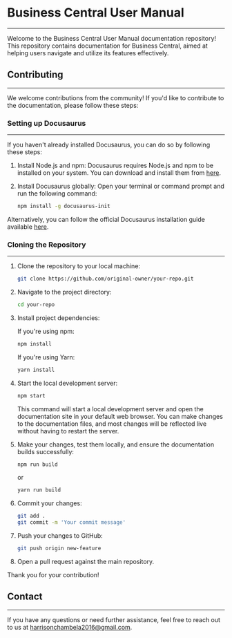 # Business Central User Manual
---

Welcome to the Business Central User Manual documentation repository! This repository contains documentation for Business Central, aimed at helping users navigate and utilize its features effectively.

## Contributing
---

We welcome contributions from the community! If you'd like to contribute to the documentation, please follow these steps:

### Setting up Docusaurus
---

If you haven't already installed Docusaurus, you can do so by following these steps:

1. Install Node.js and npm: Docusaurus requires Node.js and npm to be installed on your system. You can download and install them from [here](https://nodejs.org/).

2. Install Docusaurus globally: Open your terminal or command prompt and run the following command:

    ```sh
    npm install -g docusaurus-init
    ```

Alternatively, you can follow the official Docusaurus installation guide available [here](https://docusaurus.io/docs).

### Cloning the Repository
---

1. Clone the repository to your local machine:

    ```sh
    git clone https://github.com/original-owner/your-repo.git
    ```

2. Navigate to the project directory:

    ```sh
    cd your-repo
    ```

3. Install project dependencies:

    If you're using npm:

    ```sh
    npm install
    ```

    If you're using Yarn:

    ```sh
    yarn install
    ```

4. Start the local development server:

    ```sh
    npm start
    ```

    This command will start a local development server and open the documentation site in your default web browser. You can make changes to the documentation files, and most changes will be reflected live without having to restart the server.

5. Make your changes, test them locally, and ensure the documentation builds successfully:

    ```sh
    npm run build
    ```

    or

    ```sh
    yarn run build
    ```

6. Commit your changes:

    ```sh
    git add .
    git commit -m 'Your commit message'
    ```

7. Push your changes to GitHub:

    ```sh
    git push origin new-feature
    ```

8. Open a pull request against the main repository.

Thank you for your contribution!

## Contact
---

If you have any questions or need further assistance, feel free to reach out to us at [harrisonchambela2016@gmail.com](mailto:your-email@example.com).

